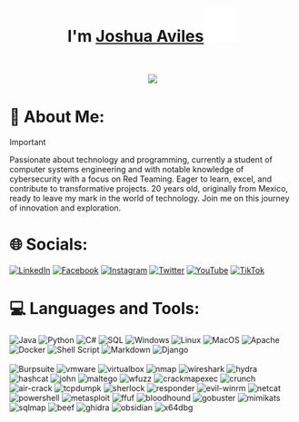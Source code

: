 <h1 align="center">I'm <a href="https://github.com/SystemTrabu">Joshua Aviles<a><img src="https://github.com/Kathryn-Jie/Kathryn-Jie/blob/main/wave.gif" width="60px"/></h1>
<Br>

<p align="center">
  <a href="https://github.com/Ratheshan03/readme-typing-svg">
    <img src="https://readme-typing-svg.herokuapp.com?color=78288C&lines=Pentester;Cybersecurity+Student;Backend+Developer;Red+Team+Strategist;Technology+Innovator&center=true&width=500&height=50">
  </a>
</p>



# 💫 About Me: 
> [!IMPORTANT]
> Passionate about technology and programming, currently a student of computer systems engineering and with notable knowledge of cybersecurity with a focus on Red Teaming. Eager to learn, excel, and contribute to transformative projects. 20 years old, originally from Mexico, ready to leave my mark in the world of technology. Join me on this journey of innovation and exploration.

# 🌐 Socials:
[![LinkedIn](https://img.shields.io/badge/LinkedIn-%230077B5.svg?logo=LinkedIn&logoColor=white)](https://www.linkedin.com/in/joshaviles)
[![Facebook](https://img.shields.io/badge/Facebook-%231877F2.svg?logo=Facebook&logoColor=white)](https://facebook.com/profile.php?id=100069898464335) [![Instagram](https://img.shields.io/badge/Instagram-%23E4405F.svg?logo=Instagram&logoColor=white)](https://instagram.com/_joshaviles_) [![Twitter](https://img.shields.io/badge/Twitter-%231DA1F2.svg?logo=Twitter&logoColor=white)](https://twitter.com/jooosh____)  [![YouTube](https://img.shields.io/badge/YouTube-%23FF0000.svg?logo=YouTube&logoColor=white)](https://www.youtube.com/channel/UCL5pqCgc5Zdul2enleAuK0w)
[![TikTok](https://img.shields.io/badge/TikTok-%23000000.svg?logo=TikTok&logoColor=white)](https://www.tiktok.com/@joshtrix_)



# 💻 Languages and Tools:
![Java](https://img.shields.io/badge/Java-%23ED8B00.svg?logo=java&logoColor=white) ![Python](https://img.shields.io/badge/Python-%233776AB.svg?logo=python&logoColor=white) ![C#](https://img.shields.io/badge/C%23-%23239120.svg?logo=c-sharp&logoColor=white) ![SQL](https://img.shields.io/badge/SQL-%230076D6.svg?logo=amazon-dynamodb&logoColor=white) ![Windows](https://img.shields.io/badge/Windows-%230078D6.svg?logo=windows&logoColor=white) ![Linux](https://img.shields.io/badge/Linux-%23FCC624.svg?logo=linux&logoColor=black) ![MacOS](https://img.shields.io/badge/macOS-%23999999.svg?logo=apple&logoColor=white) ![Apache](https://img.shields.io/badge/apache-%23D42029.svg?style=for-the-badge&logo=apache&logoColor=white) ![Docker](https://img.shields.io/badge/Docker-%230db7ed.svg?logo=docker&logoColor=white) ![Shell Script](https://img.shields.io/badge/Shell%20Script-%23121011.svg?logo=gnu-bash&logoColor=white) ![Markdown](https://img.shields.io/badge/Markdown-%23000000.svg?logo=markdown&logoColor=white) ![Django](https://img.shields.io/badge/Django-%23092E20.svg?logo=django&logoColor=white) <br> <br>
<img src="https://gitlab.com/uploads/-/system/project/avatar/40090554/kali-burpsuite.png" alt="Burpsuite" width="50" />
<img src="https://upload.wikimedia.org/wikipedia/commons/thumb/5/5a/Vmware_workstation_16_icon.svg/2051px-Vmware_workstation_16_icon.svg.png" alt="vmware" width="50" />
<img src="https://cdn.icon-icons.com/icons2/195/PNG/256/VirtualBox_23525.png" alt="virtualbox" width="50" />
<img src="https://nmap.org/images/nmap-logo-256x256.png" alt="nmap" width="50" />
<img src="https://cdn.icon-icons.com/icons2/1508/PNG/512/wireshark_104082.png" alt="wireshark" width="50" />
<img src="https://www.kali.org/tools/hydra/images/hydra-logo.svg" alt="hydra" width="50" />
<img src="https://www.kali.org/tools/hashcat/images/hashcat-logo.svg" alt="hashcat" width="50" />
<img src="https://www.kali.org/tools/john/images/john-logo.svg" alt="john" width="50" />
<img src="https://www.kali.org/tools/maltego/images/maltego-logo.svg" alt="maltego" width="50" />
<img src="https://www.kali.org/tools/wfuzz/images/wfuzz-logo.svg" alt="wfuzz" width="50" />
<img src="https://www.kali.org/tools/crackmapexec/images/crackmapexec-logo.svg" alt="crackmapexec" width="50" />
<img src="https://www.kali.org/tools/crunch/images/crunch-logo.svg" alt="crunch" width="50" />
<img src="https://www.kali.org/tools/aircrack-ng/images/aircrack-ng-logo.svg" alt="air-crack" width="50" />
<img src="https://www.kali.org/tools/tcpdump/images/tcpdump-logo.svg" alt="tcpdumpk" width="50" />
<img src="https://www.kali.org/tools/sherlock/images/sherlock-logo.svg" alt="sherlock" width="50" />
<img src="https://www.kali.org/tools/responder/images/responder-logo.svg" alt="responder" width="50" />
<img src="https://www.kali.org/tools/evil-winrm/images/evil-winrm-logo.svg" alt="evil-winrm" width="50" />
<img src="https://www.kali.org/tools/netcat/images/netcat-logo.svg" alt="netcat" width="50" />
<img src="https://www.kali.org/tools/powershell/images/powershell-logo.svg" alt="powershell" width="50" />
<img src="https://www.kali.org/tools/metasploit-framework/images/metasploit-framework-logo.svg" alt="metasploit" width="50" />
<img src="https://www.kali.org/tools/ffuf/images/ffuf-logo.svg" alt="ffuf" width="50" />
<img src="https://www.kali.org/tools/bloodhound/images/bloodhound-logo.svg" alt="bloodhound" width="50" />
<img src="https://www.kali.org/tools/gobuster/images/gobuster-logo.svg" alt="gobuster" width="50" />
<img src="https://www.kali.org/tools/mimikatz/images/mimikatz-logo.svg" alt="mimikats" width="50" />
<img src="https://www.kali.org/tools/sqlmap/images/sqlmap-logo.svg" alt="sqlmap" width="50" />
<img src="https://www.kali.org/tools/beef-xss/images/beef-xss-logo.svg" alt="beef" width="50" />
<img src="https://www.kali.org/tools/ghidra/images/ghidra-logo.svg" alt="ghidra" width="50" />
<img src="https://cdn.icon-icons.com/icons2/3053/PNG/512/obsidian_alt_macos_bigsur_icon_189887.png" alt="obsidian" width="50" />
<img src="https://avatars.githubusercontent.com/u/7937360?s=280&v=4" alt="x64dbg" width="50" />










